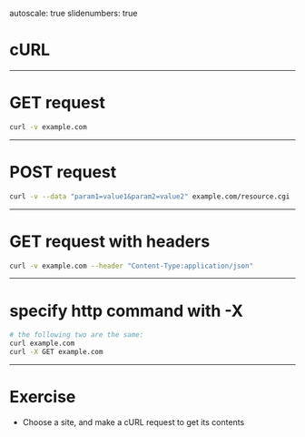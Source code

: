 autoscale: true
slidenumbers: true

# cURL

---

# GET request

```bash
curl -v example.com
```

---

# POST request

```bash
curl -v --data "param1=value1&param2=value2" example.com/resource.cgi
```

---

# GET request with headers

```bash
curl -v example.com --header "Content-Type:application/json"
```

---

# specify http command with -X

```bash
# the following two are the same:
curl example.com
curl -X GET example.com
```

---

# Exercise
- Choose a site, and make a cURL request to get its contents